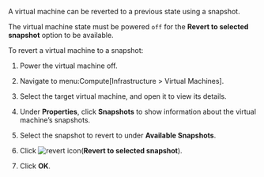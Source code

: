 A virtual machine can be reverted to a previous state using a snapshot.

<div class="important">

The virtual machine state must be powered `off` for the **Revert to
selected snapshot** option to be available.

</div>

To revert a virtual machine to a snapshot:

1.  Power the virtual machine off.

2.  Navigate to menu:Compute\[Infrastructure \> Virtual Machines\].

3.  Select the target virtual machine, and open it to view its details.

4.  Under **Properties**, click **Snapshots** to show information about
    the virtual machine’s snapshots.

5.  Select the snapshot to revert to under **Available Snapshots**.

6.  Click ![revert icon](revert_icon.png)(**Revert to selected
    snapshot**).

7.  Click **OK**.
